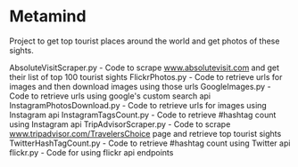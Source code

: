 # Metamind

Project to get top tourist places around the world and get photos of these sights.

AbsoluteVisitScraper.py	    - Code to scrape www.absolutevisit.com and get their list of top 100 tourist sights
FlickrPhotos.py	            - Code to retrieve urls for images and then download images using those urls
GoogleImages.py	            - Code to retrieve urls using google's custom search api
InstagramPhotosDownload.py	- Code to retrieve urls for images using Instagram api
InstagramTagsCount.py	      - Code to retrieve #hashtag count using Instagram api
TripAdvisorScraper.py	      - Code to scrape www.tripadvisor.com/TravelersChoice page and retrieve top tourist sights
TwitterHashTagCount.py	    - Code to retrieve #hashtag count using Twitter api
flickr.py                   - Code for using flickr api endpoints
